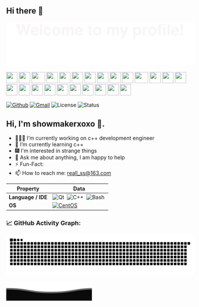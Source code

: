 ## Hi there 👋

<!--
**showmakerxoxo/showmakerxoxo** is a ✨ _special_ ✨ repository because its `README.md` (this file) appears on your GitHub profile.

Here are some ideas to get you started:

- 🔭 I’m currently working on ...
- 🌱 I’m currently learning ...
- 👯 I’m looking to collaborate on ...
- 🤔 I’m looking for help with ...
- 💬 Ask me about ...
- 📫 How to reach me: ...
- 😄 Pronouns: ...
- ⚡ Fun fact: ...
-->

![](./src/Bottom_up.svg)

<div>
    <img src="https://cdn.jsdelivr.net/gh/binwenwu/picgo_demo/img/githubparrot.gif" width="30" height="30"/>
    <img src="https://cdn.jsdelivr.net/gh/binwenwu/picgo_demo/img/indiaparrot.gif" width="30" height="30"/>
    <img src="https://cdn.jsdelivr.net/gh/binwenwu/picgo_demo/img/asyncparrot.gif" width="36" height="30"/>
    <img src="https://cdn.jsdelivr.net/gh/binwenwu/picgo_demo/img/exceptionallyfastparrot.gif" width="30" height="30"/>
    <img src="https://cdn.jsdelivr.net/gh/binwenwu/picgo_demo/img/60fpsparrot.gif" width="30" height="30"/>
    <img src="https://cdn.jsdelivr.net/gh/binwenwu/picgo_demo/img/jumpingparrot.gif" width="30" height="30"/>
    <img src="https://cdn.jsdelivr.net/gh/binwenwu/picgo_demo/img/opensourceparrot.gif" width="30" height="30"/>
    <img src="https://cdn.jsdelivr.net/gh/binwenwu/picgo_demo/img/dealwithitnowparrot.gif" width="30" height="30"/>
    <img src="https://cdn.jsdelivr.net/gh/binwenwu/picgo_demo/img/hypnoparrotlight.gif" width="30" height="30"/>
    <img src="https://cdn.jsdelivr.net/gh/binwenwu/picgo_demo/img/databaseparrot.gif" width="30" height="30"/>
    <img src="https://cdn.jsdelivr.net/gh/binwenwu/picgo_demo/img/fixparrot.gif" width="36" height="30"/>
    <img src="https://cdn.jsdelivr.net/gh/binwenwu/picgo_demo/img/laptop_parrot.gif" width="30" height="30"/>
    <img src="https://cdn.jsdelivr.net/gh/binwenwu/picgo_demo/img/spinningparrot.gif" width="30" height="30"/>
    <img src="https://cdn.jsdelivr.net/gh/binwenwu/picgo_demo/img/levitationparrot.gif" width="30" height="30"/>
    <img src="https://cdn.jsdelivr.net/gh/binwenwu/picgo_demo/img/meldparrot.gif" width="30" height="30"/>
    <img src="https://cdn.jsdelivr.net/gh/binwenwu/picgo_demo/img/slomoparrot.gif" width="30" height="30"/>
    <img src="https://cdn.jsdelivr.net/gh/binwenwu/picgo_demo/img/moonwalkingparrot.gif" width="30" height="30"/>
    <img src="https://cdn.jsdelivr.net/gh/binwenwu/picgo_demo/img/stableparrot.gif" width="30" height="30"/>
    <img src="https://cdn.jsdelivr.net/gh/binwenwu/picgo_demo/img/scienceparrot.gif" width="30" height="30"/>
    <img src="https://cdn.jsdelivr.net/gh/binwenwu/picgo_demo/img/pirateparrot.gif" width="30" height="30"/>
    <img src="https://cdn.jsdelivr.net/gh/binwenwu/picgo_demo/img/footballparrot.gif" width="30" height="30"/>
    <img src="https://cdn.jsdelivr.net/gh/binwenwu/picgo_demo/img/illuminatiparrot.gif" width="30" height="30"/>
    <img src="https://cdn.jsdelivr.net/gh/binwenwu/picgo_demo/img/hypnoparrotdark.gif" width="30" height="30"/>
    <img src="https://cdn.jsdelivr.net/gh/binwenwu/picgo_demo/img/mustacheparrot.gif" width="30" height="30"/>
</div>

[![Github](https://img.shields.io/badge/-Github-000?style=flat&logo=Github&logoColor=pink)](https://github.com/showmakerxoxo)
[![Gmail](https://img.shields.io/badge/-Gmail-c14438?style=flat&logo=Gmail&logoColor=gray)]()
![License](https://img.shields.io/github/license/Thomas-George-T/Thomas-George-T?style=flat)
![Status](https://img.shields.io/badge/status-learning-purple)

<!--   my-icons -->

<!--p align="center">
    <a href="https://github.com/showmakerxoxo/showmakerxoxo"><img src="https://img.shields.io/badge/status-learning-brightgreen.svg"></a> 
</p-->

## Hi, I'm showmakerxoxo 🚀.

- 👨🏽‍💻 I’m currently working on c++ development engineer
- 🌱 I’m currently learning c++
- 🎆 I'm interested in strange things
- 💬 Ask me about anything, I am happy to help
- ⚡️ Fun-Fact: 
- 📫 How to reach me: reall_ss@163.com

<!--   my-skils -->
| Property                                        | Data                                                                                                           |
|-------------------------------------------------|----------------------------------------------------------------------------------------------------------------|
| **Language / IDE**                              | ![Qt](https://img.shields.io/badge/Qt-004400?style=flat&logo=Qt)&nbsp; ![C++](https://img.shields.io/badge/C++-66CC66?style=flat&logo=C%2B%2B&logoColor=00599C)&nbsp; ![Bash](https://img.shields.io/badge/-Bash-444444?style=flat&logo=GnuBash)&nbsp;|
| **OS**                                          | [![CentOS](https://img.shields.io/badge/CentOS-gray?style=flat&logo=CentOS&logoColor=blue)](https://github.com/showmakerxoxo/showmakerxoxo)|

<!--   GitHub stats graph -->

### 📈 GitHub Activity Graph:
![activity-graph](https://raw.githubusercontent.com/showmakerxoxo/showmakerxoxo/output/github-contribution-grid-snake-dark.svg)

![](./src/Bottom_down.svg)
